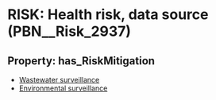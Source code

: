 # RISK: __Health risk, data source__ (PBN__Risk_2937)

## Property: has_RiskMitigation

* [Wastewater surveillance](PBN__Mitigation_1138)
* [Environmental surveillance](PBN__Mitigation_1140)

